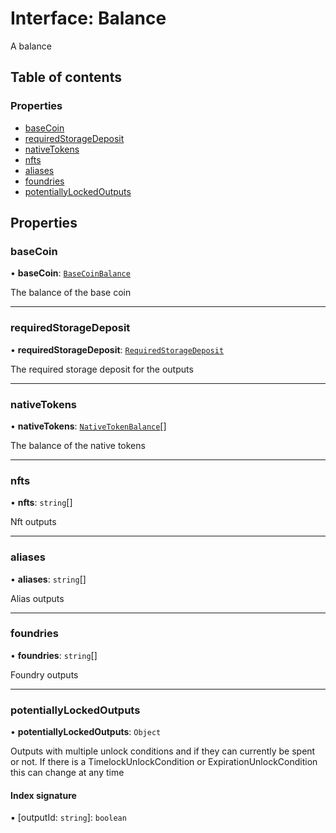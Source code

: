 # Interface: Balance

A balance

## Table of contents

### Properties

- [baseCoin](Balance.md#basecoin)
- [requiredStorageDeposit](Balance.md#requiredstoragedeposit)
- [nativeTokens](Balance.md#nativetokens)
- [nfts](Balance.md#nfts)
- [aliases](Balance.md#aliases)
- [foundries](Balance.md#foundries)
- [potentiallyLockedOutputs](Balance.md#potentiallylockedoutputs)

## Properties

### baseCoin

• **baseCoin**: [`BaseCoinBalance`](BaseCoinBalance.md)

The balance of the base coin

---

### requiredStorageDeposit

• **requiredStorageDeposit**: [`RequiredStorageDeposit`](RequiredStorageDeposit.md)

The required storage deposit for the outputs

---

### nativeTokens

• **nativeTokens**: [`NativeTokenBalance`](NativeTokenBalance.md)[]

The balance of the native tokens

---

### nfts

• **nfts**: `string`[]

Nft outputs

---

### aliases

• **aliases**: `string`[]

Alias outputs

---

### foundries

• **foundries**: `string`[]

Foundry outputs

---

### potentiallyLockedOutputs

• **potentiallyLockedOutputs**: `Object`

Outputs with multiple unlock conditions and if they can currently be spent or not. If there is a
TimelockUnlockCondition or ExpirationUnlockCondition this can change at any time

#### Index signature

▪ [outputId: `string`]: `boolean`

